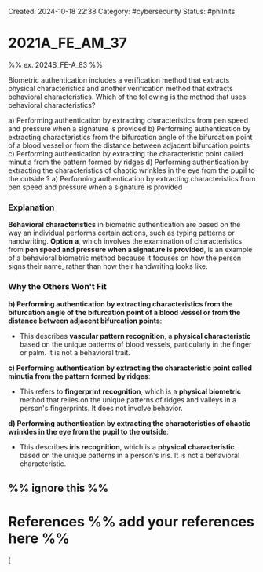 Created: 2024-10-18 22:38
Category: #cybersecurity 
Status: #philnits



# 2021A_FE_AM_37

%% ex. 2024S_FE-A_83 %%

Biometric authentication includes a verification method that extracts physical characteristics and another verification method that extracts behavioral characteristics. Which of the following is the method that uses behavioral characteristics?

a) Performing authentication by extracting characteristics from pen speed and pressure when a signature is provided 
b) Performing authentication by extracting characteristics from the bifurcation angle of the bifurcation point of a blood vessel or from the distance between adjacent bifurcation points 
c) Performing authentication by extracting the characteristic point called minutia from the pattern formed by ridges 
d) Performing authentication by extracting the characteristics of chaotic wrinkles in the eye from the pupil to the outside
? 
a) Performing authentication by extracting characteristics from pen speed and pressure when a signature is provided 
### Explanation

**Behavioral characteristics** in biometric authentication are based on the way an individual performs certain actions, such as typing patterns or handwriting. **Option a**, which involves the examination of characteristics from **pen speed and pressure when a signature is provided**, is an example of a behavioral biometric method because it focuses on how the person signs their name, rather than how their handwriting looks like.
### Why the Others Won't Fit

**b) Performing authentication by extracting characteristics from the bifurcation angle of the bifurcation point of a blood vessel or from the distance between adjacent bifurcation points**:

- This describes **vascular pattern recognition**, a **physical characteristic** based on the unique patterns of blood vessels, particularly in the finger or palm. It is not a behavioral trait.

**c) Performing authentication by extracting the characteristic point called minutia from the pattern formed by ridges**:

- This refers to **fingerprint recognition**, which is a **physical biometric** method that relies on the unique patterns of ridges and valleys in a person's fingerprints. It does not involve behavior.

**d) Performing authentication by extracting the characteristics of chaotic wrinkles in the eye from the pupil to the outside**:

- This describes **iris recognition**, which is a **physical characteristic** based on the unique patterns in a person's iris. It is not a behavioral characteristic.





%% ignore this %%
---









# References %% add your references here %%
[